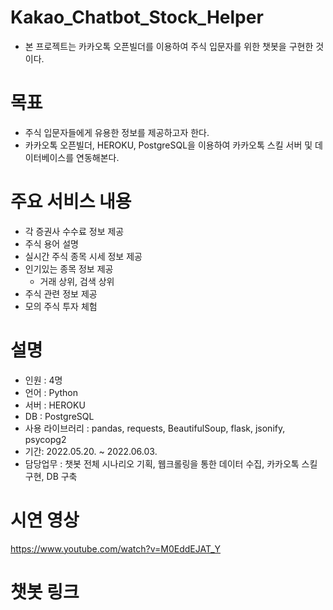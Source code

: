 # Kakao_Chatbot_Stock_Helper
- 본 프로젝트는 카카오톡 오픈빌더를 이용하여 주식 입문자를 위한 챗봇을 구현한 것이다.

# 목표
- 주식 입문자들에게 유용한 정보를 제공하고자 한다.
- 카카오톡 오픈빌더, HEROKU, PostgreSQL을 이용하여 카카오톡 스킬 서버 및 데이터베이스를 연동해본다. 

# 주요 서비스 내용
- 각 증권사 수수료 정보 제공
- 주식 용어 설명
- 실시간 주식 종목 시세 정보 제공
- 인기있는 종목 정보 제공
  - 거래 상위, 검색 상위
- 주식 관련 정보 제공
- 모의 주식 투자 체험
 
# 설명
- 인원 : 4명
- 언어 : Python
- 서버 : HEROKU
- DB : PostgreSQL
- 사용 라이브러리 : pandas, requests, BeautifulSoup, flask, jsonify, psycopg2
- 기간: 2022.05.20. ~ 2022.06.03.
- 담당업무 : 챗봇 전체 시나리오 기획, 웹크롤링을 통한 데이터 수집, 카카오톡 스킬 구현, DB 구축

# 시연 영상
https://www.youtube.com/watch?v=M0EddEJAT_Y

# 챗봇 링크

